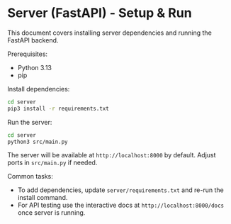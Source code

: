 # Server (FastAPI) - Setup & Run

This document covers installing server dependencies and running the FastAPI backend.

Prerequisites:

- Python 3.13
- pip

Install dependencies:

```bash
cd server
pip3 install -r requirements.txt
```

Run the server:

```bash
cd server
python3 src/main.py
```

The server will be available at `http://localhost:8000` by default. Adjust ports in `src/main.py` if needed.

Common tasks:

- To add dependencies, update `server/requirements.txt` and re-run the install command.
- For API testing use the interactive docs at `http://localhost:8000/docs` once server is running.
